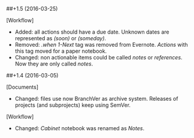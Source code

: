 ##+1.5 (2016-03-25)

[Workflow]
- Added: all actions should have a due date. Unknown dates are represented as *(soon)* or *(someday)*.
- Removed: *.when* *1-Next* tag was removed from Evernote. *Actions* with this tag moved for a paper notebook.
- Changed: non actionable items could be called *notes* or *references*. Now they are only called *notes*.

##+1.4 (2016-03-05)

[Documents]
- Changed: files use now BranchVer as archive system. Releases of projects (and subprojects) keep using SemVer.

[Workflow]
- Changed: *Cabinet* notebook was renamed as *Notes*.
